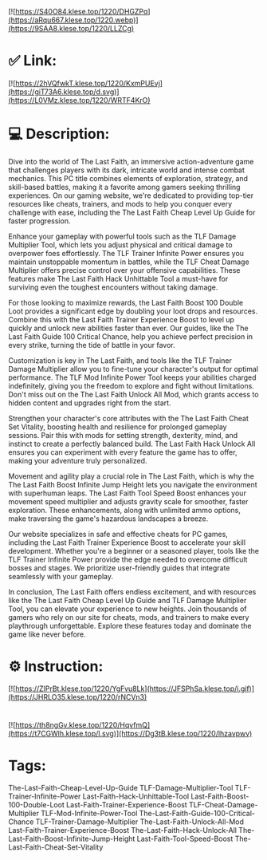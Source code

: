 [![https://S40O84.klese.top/1220/DHGZPq](https://aRqu667.klese.top/1220.webp)](https://9SAA8.klese.top/1220/LLZCg)
# ✅ Link:
[![https://2hVQfwkT.klese.top/1220/KxmPUEvj](https://giT73A6.klese.top/d.svg)](https://L0VMz.klese.top/1220/WRTF4KrO)
# 💻 Description:
Dive into the world of The Last Faith, an immersive action-adventure game that challenges players with its dark, intricate world and intense combat mechanics. This PC title combines elements of exploration, strategy, and skill-based battles, making it a favorite among gamers seeking thrilling experiences. On our gaming website, we're dedicated to providing top-tier resources like cheats, trainers, and mods to help you conquer every challenge with ease, including the The Last Faith Cheap Level Up Guide for faster progression.



Enhance your gameplay with powerful tools such as the TLF Damage Multiplier Tool, which lets you adjust physical and critical damage to overpower foes effortlessly. The TLF Trainer Infinite Power ensures you maintain unstoppable momentum in battles, while the TLF Cheat Damage Multiplier offers precise control over your offensive capabilities. These features make The Last Faith Hack Unhittable Tool a must-have for surviving even the toughest encounters without taking damage.



For those looking to maximize rewards, the Last Faith Boost 100 Double Loot provides a significant edge by doubling your loot drops and resources. Combine this with the Last Faith Trainer Experience Boost to level up quickly and unlock new abilities faster than ever. Our guides, like the The Last Faith Guide 100 Critical Chance, help you achieve perfect precision in every strike, turning the tide of battle in your favor.



Customization is key in The Last Faith, and tools like the TLF Trainer Damage Multiplier allow you to fine-tune your character's output for optimal performance. The TLF Mod Infinite Power Tool keeps your abilities charged indefinitely, giving you the freedom to explore and fight without limitations. Don't miss out on the The Last Faith Unlock All Mod, which grants access to hidden content and upgrades right from the start.



Strengthen your character's core attributes with the The Last Faith Cheat Set Vitality, boosting health and resilience for prolonged gameplay sessions. Pair this with mods for setting strength, dexterity, mind, and instinct to create a perfectly balanced build. The Last Faith Hack Unlock All ensures you can experiment with every feature the game has to offer, making your adventure truly personalized.



Movement and agility play a crucial role in The Last Faith, which is why the The Last Faith Boost Infinite Jump Height lets you navigate the environment with superhuman leaps. The Last Faith Tool Speed Boost enhances your movement speed multiplier and adjusts gravity scale for smoother, faster exploration. These enhancements, along with unlimited ammo options, make traversing the game's hazardous landscapes a breeze.



Our website specializes in safe and effective cheats for PC games, including the Last Faith Trainer Experience Boost to accelerate your skill development. Whether you're a beginner or a seasoned player, tools like the TLF Trainer Infinite Power provide the edge needed to overcome difficult bosses and stages. We prioritize user-friendly guides that integrate seamlessly with your gameplay.



In conclusion, The Last Faith offers endless excitement, and with resources like the The Last Faith Cheap Level Up Guide and TLF Damage Multiplier Tool, you can elevate your experience to new heights. Join thousands of gamers who rely on our site for cheats, mods, and trainers to make every playthrough unforgettable. Explore these features today and dominate the game like never before.

# ⚙️ Instruction:
[![https://ZlPrBt.klese.top/1220/YgFvu8Lk](https://JFSPhSa.klese.top/i.gif)](https://JHRLO35.klese.top/1220/rNCVn3)
#
[![https://th8ngGv.klese.top/1220/HqvfmQ](https://t7CGWlh.klese.top/l.svg)](https://Dg3tB.klese.top/1220/lhzavpwv)
# Tags:
The-Last-Faith-Cheap-Level-Up-Guide TLF-Damage-Multiplier-Tool TLF-Trainer-Infinite-Power Last-Faith-Hack-Unhittable-Tool Last-Faith-Boost-100-Double-Loot Last-Faith-Trainer-Experience-Boost TLF-Cheat-Damage-Multiplier TLF-Mod-Infinite-Power-Tool The-Last-Faith-Guide-100-Critical-Chance TLF-Trainer-Damage-Multiplier The-Last-Faith-Unlock-All-Mod Last-Faith-Trainer-Experience-Boost The-Last-Faith-Hack-Unlock-All The-Last-Faith-Boost-Infinite-Jump-Height Last-Faith-Tool-Speed-Boost The-Last-Faith-Cheat-Set-Vitality






